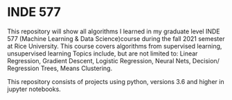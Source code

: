 # INDE 577

This repository will show all algorithms I learned in my graduate level INDE 577 (Machine Learning & Data Science)course during the fall 2021 semester at Rice University. This course covers algorithms from supervised learning, unsupervised learning Topics include, but are not limited to: Linear Regression, Gradient Descent, Logistic Regression, Neural Nets, Decision/ Regression Trees, Means Clustering.

This repository consists of projects using  python, versions 3.6 and higher in jupyter notebooks. 
